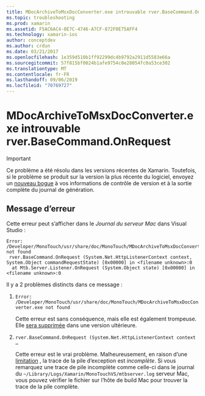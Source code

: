 ```yaml
---
title: MDocArchiveToMsxDocConverter.exe introuvable rver.BaseCommand.OnRequest
ms.topic: troubleshooting
ms.prod: xamarin
ms.assetid: F5AC6AC4-0E7C-4746-A7CF-872F0E75AFF4
ms.technology: xamarin-ios
author: conceptdev
ms.author: crdun
ms.date: 03/21/2017
ms.openlocfilehash: 1e359d510b1ff92299dc4b9792a2911d5583e66a
ms.sourcegitcommit: 57f815bf0024b1afe9754c0e28054fc0a53ce302
ms.translationtype: MT
ms.contentlocale: fr-FR
ms.lasthandoff: 09/06/2019
ms.locfileid: "70769727"
---
```

# <a name="mdocarchivetomsxdocconverterexe-not-found-rverbasecommandonrequest"></a>MDocArchiveToMsxDocConverter.exe introuvable rver.BaseCommand.OnRequest

> [!IMPORTANT]
> Ce problème a été résolu dans les versions récentes de Xamarin. Toutefois, si le problème se produit sur la version la plus récente du logiciel, envoyez un [nouveau bogue](~/cross-platform/troubleshooting/questions/howto-file-bug.md) à vos informations de contrôle de version et à la sortie complète du journal de génération.

## <a name="error-message"></a>Message d’erreur

Cette erreur peut s’afficher dans le *Journal du serveur Mac* dans Visual Studio :

```
Error: /Developer/MonoTouch/usr/share/doc/MonoTouch/MDocArchiveToMsxDocConverter.exe not found
 rver.BaseCommand.OnRequest (System.Net.HttpListenerContext context, System.Object commandRequestState) [0x00000] in <filename unknown>:0
  at Mtb.Server.Listener.OnRequest (System.Object state) [0x00000] in <filename unknown>:0
```

Il y a 2 problèmes distincts dans ce message :

1. `Error: /Developer/MonoTouch/usr/share/doc/MonoTouch/MDocArchiveToMsxDocConverter.exe not found`

    Cette erreur est sans conséquence, mais elle est également trompeuse. Elle [sera supprimée](https://bugzilla.xamarin.com/show_bug.cgi?id=21667) dans une version ultérieure.

2. `rver.BaseCommand.OnRequest (System.Net.HttpListenerContext context …`

    Cette erreur est le vrai problème. Malheureusement, en raison d’une [limitation](https://bugzilla.xamarin.com/show_bug.cgi?id=22080) , la trace de la pile d’exception est *incomplète*. Si vous remarquez une trace de pile incomplète comme celle-ci dans le journal du `~/Library/Logs/Xamarin/MonoTouchVS/mtbserver.log` serveur Mac, vous pouvez vérifier le fichier sur l’hôte de build Mac pour trouver la trace de la pile complète.
